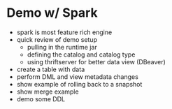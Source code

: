 # Demo w/ Spark

- spark is most feature rich engine
- quick review of demo setup
    - pulling in the runtime jar
    - defining the catalog and catalog type
    - using thriftserver for better data view (DBeaver)
- create a table with data
- perform DML and view metadata changes
- show example of rolling back to a snapshot
- show merge example
- demo some DDL